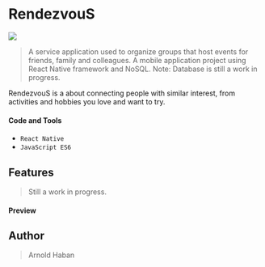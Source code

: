 # RendezvouS
![](https://img.shields.io/badge/version-1.0.0-green.svg)
>A service application used to organize groups that host events for friends, family and colleagues. A mobile application project using React Native framework and NoSQL. Note: Database is still a work in progress.

RendezvouS is a about connecting people with similar interest, from activities and hobbies you love and want to try.

#### Code and Tools
* ```React Native```
* ```JavaScript ES6```

## Features
>Still a work in progress.

#### Preview


## Author
>Arnold Haban
